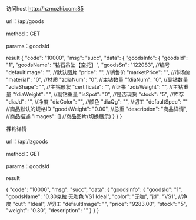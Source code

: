 访问host http://hzmozhi.com:85

url：/api/goods

method：GET

params：goodsId

result
{
    "code": "10000",
    "msg": "succ",
    "data": {
        "goodsInfo": {
            "goodsId": "1",
            "goodsName": "钻石吊坠【空托】",
            "goodsSn": "122083",                            //编号
            "defaultImage": "",                             //默认图片
            "price": "",                                    //销售价
            "marketPrice": "",                              //市场价
            "material": "0",                                //材质
            "zdiaNum": "0",                                 //主钻数量
            "fdiaNum": "0",                                 //副钻数量
            "zdiaShape": "",                                //主钻形状
            "certificate": "",                              //证书
            "zdiaWeight": "",                               //主钻重量
            "fdiaWeight": "",                               //副钻重量
            "isSpot": "0",                                  //是否现货
            "stock": "5",                                   //库存
            "diaJd": "",                                    //净度
            "diaColor": "",                                 //颜色
            "diaQg": "",                                    //切工
            "defaultSpec": ""                               //商品默认的规格ID
            "goodsWeight": "0.00",                          //总重
            "description": "商品详情",                       //商品描述
            "images": []                                    //商品图片(切换展示)
        }
    }
}



裸钻详情

url：/api/lzgoods

method：GET

params：goodsId

result

{
    "code": "10000",
    "msg": "succ",
    "data": {
        "goodsInfo": {
            "goodsId": "1",
            "goodsName": "0.30克拉 无咖色 VS1 Ideal",
            "color": "无咖",
            "jd": "VS1",                                //净度
            "cut": "Ideal",                             //切工
            "defaultImage": "",
            "price": "9283.00",
            "stock": "5",
            "weight": "0.30",
            "description": ""
        }
    }
}
